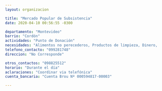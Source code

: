 ```yaml
---
layout: organizacion

title: "Mercado Popular de Subsistencia"
date: 2020-04-10 00:56:55 -0300

departamento: "Montevideo"
barrio: "Cordón"
actividades: "Punto de Donación"
necesidades: "Alimentos no perecederos, Productos de limpieza, Dinero, Transporte de productos"
telefono_contacto: "099281748"
direccion: "No Corresponde"

otros_contactos: "098825512"
horario: "Durante el día"
aclaraciones: "Coordinar via telefónica"
cuenta_bancaria: "Cuenta Brou Nº 000594817-00003"

---
```

